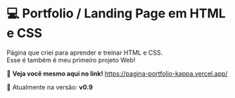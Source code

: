 # 💻 Portfolio / Landing Page em HTML e CSS

Página que criei para aprender e treinar HTML e CSS. <br>
Esse é também é meu primeiro projeto Web!

🔗 **Veja você mesmo aqui no link!**
https://pagina-portfolio-kappa.vercel.app/

📌 Atualmente na versão: **v0.9**



